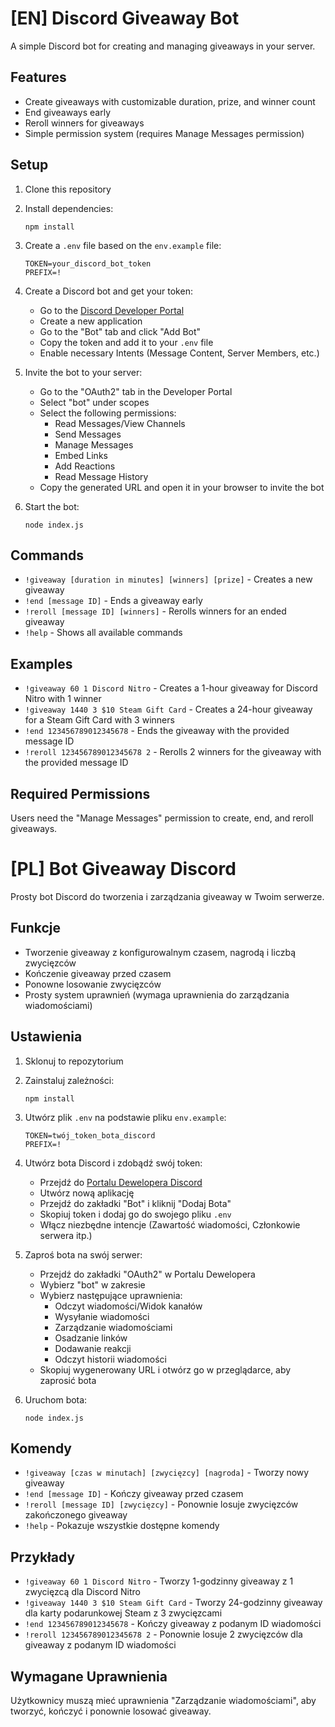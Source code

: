 # [EN] Discord Giveaway Bot

A simple Discord bot for creating and managing giveaways in your server.

## Features

- Create giveaways with customizable duration, prize, and winner count
- End giveaways early
- Reroll winners for giveaways
- Simple permission system (requires Manage Messages permission)

## Setup

1. Clone this repository
2. Install dependencies:
   ```
   npm install
   ```
3. Create a `.env` file based on the `env.example` file:
   ```
   TOKEN=your_discord_bot_token
   PREFIX=!
   ```
4. Create a Discord bot and get your token:
   - Go to the [Discord Developer Portal](https://discord.com/developers/applications)
   - Create a new application
   - Go to the "Bot" tab and click "Add Bot"
   - Copy the token and add it to your `.env` file
   - Enable necessary Intents (Message Content, Server Members, etc.)

5. Invite the bot to your server:
   - Go to the "OAuth2" tab in the Developer Portal
   - Select "bot" under scopes
   - Select the following permissions:
     - Read Messages/View Channels
     - Send Messages
     - Manage Messages
     - Embed Links
     - Add Reactions
     - Read Message History
   - Copy the generated URL and open it in your browser to invite the bot

6. Start the bot:
   ```
   node index.js
   ```

## Commands

- `!giveaway [duration in minutes] [winners] [prize]` - Creates a new giveaway
- `!end [message ID]` - Ends a giveaway early
- `!reroll [message ID] [winners]` - Rerolls winners for an ended giveaway
- `!help` - Shows all available commands

## Examples

- `!giveaway 60 1 Discord Nitro` - Creates a 1-hour giveaway for Discord Nitro with 1 winner
- `!giveaway 1440 3 $10 Steam Gift Card` - Creates a 24-hour giveaway for a Steam Gift Card with 3 winners
- `!end 123456789012345678` - Ends the giveaway with the provided message ID
- `!reroll 123456789012345678 2` - Rerolls 2 winners for the giveaway with the provided message ID

## Required Permissions

Users need the "Manage Messages" permission to create, end, and reroll giveaways. 

# [PL] Bot Giveaway Discord

Prosty bot Discord do tworzenia i zarządzania giveaway w Twoim serwerze.

## Funkcje

- Tworzenie giveaway z konfigurowalnym czasem, nagrodą i liczbą zwycięzców
- Kończenie giveaway przed czasem
- Ponowne losowanie zwycięzców
- Prosty system uprawnień (wymaga uprawnienia do zarządzania wiadomościami)

## Ustawienia

1. Sklonuj to repozytorium
2. Zainstaluj zależności:
   ```
   npm install
   ```
3. Utwórz plik `.env` na podstawie pliku `env.example`:
   ```
   TOKEN=twój_token_bota_discord
   PREFIX=!
   ```
4. Utwórz bota Discord i zdobądź swój token:
   - Przejdź do [Portalu Dewelopera Discord](https://discord.com/developers/applications)
   - Utwórz nową aplikację
   - Przejdź do zakładki "Bot" i kliknij "Dodaj Bota"
   - Skopiuj token i dodaj go do swojego pliku `.env`
   - Włącz niezbędne intencje (Zawartość wiadomości, Członkowie serwera itp.)

5. Zaproś bota na swój serwer:
   - Przejdź do zakładki "OAuth2" w Portalu Dewelopera
   - Wybierz "bot" w zakresie
   - Wybierz następujące uprawnienia:
     - Odczyt wiadomości/Widok kanałów
     - Wysyłanie wiadomości
     - Zarządzanie wiadomościami
     - Osadzanie linków
     - Dodawanie reakcji
     - Odczyt historii wiadomości
   - Skopiuj wygenerowany URL i otwórz go w przeglądarce, aby zaprosić bota

6. Uruchom bota:
   ```
   node index.js
   ```

## Komendy

- `!giveaway [czas w minutach] [zwycięzcy] [nagroda]` - Tworzy nowy giveaway
- `!end [message ID]` - Kończy giveaway przed czasem
- `!reroll [message ID] [zwycięzcy]` - Ponownie losuje zwycięzców zakończonego giveaway
- `!help` - Pokazuje wszystkie dostępne komendy

## Przykłady

- `!giveaway 60 1 Discord Nitro` - Tworzy 1-godzinny giveaway z 1 zwycięzcą dla Discord Nitro
- `!giveaway 1440 3 $10 Steam Gift Card` - Tworzy 24-godzinny giveaway dla karty podarunkowej Steam z 3 zwycięzcami
- `!end 123456789012345678` - Kończy giveaway z podanym ID wiadomości
- `!reroll 123456789012345678 2` - Ponownie losuje 2 zwycięzców dla giveaway z podanym ID wiadomości

## Wymagane Uprawnienia

Użytkownicy muszą mieć uprawnienia "Zarządzanie wiadomościami", aby tworzyć, kończyć i ponownie losować giveaway.

